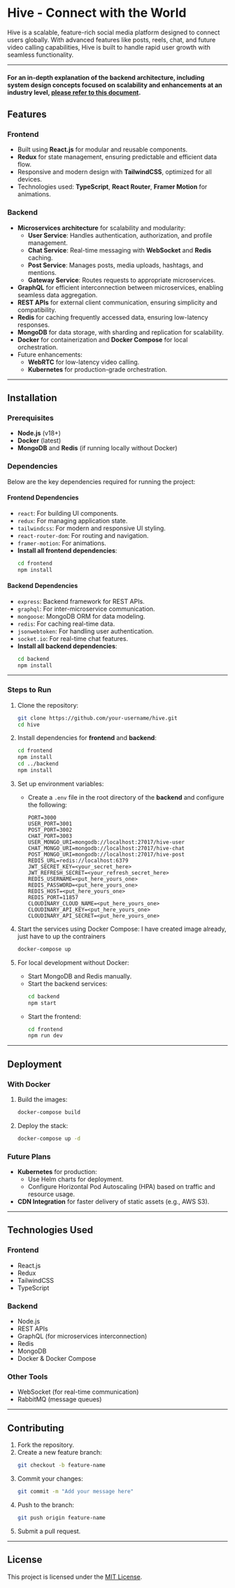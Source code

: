 # Hive - Connect with the World

Hive is a scalable, feature-rich social media platform designed to connect users globally. With advanced features like posts, reels, chat, and future video calling capabilities, Hive is built to handle rapid user growth with seamless functionality.

---

#### For an in-depth explanation of the backend architecture, including system design concepts focused on scalability and enhancements at an industry level, [please refer to this document](https://docs.google.com/document/d/1bbuZtO_GYk09vSegyYA2ed-gD-WyXbhfCkMWCGpG6TU/edit?usp=sharing).

## Features

### **Frontend**
- Built using **React.js** for modular and reusable components.
- **Redux** for state management, ensuring predictable and efficient data flow.
- Responsive and modern design with **TailwindCSS**, optimized for all devices.
- Technologies used: **TypeScript**, **React Router**, **Framer Motion** for animations.

### **Backend**
- **Microservices architecture** for scalability and modularity:
  - **User Service**: Handles authentication, authorization, and profile management.
  - **Chat Service**: Real-time messaging with **WebSocket** and **Redis** caching.
  - **Post Service**: Manages posts, media uploads, hashtags, and mentions.
  - **Gateway Service**: Routes requests to appropriate microservices.
- **GraphQL** for efficient interconnection between microservices, enabling seamless data aggregation.
- **REST APIs** for external client communication, ensuring simplicity and compatibility.
- **Redis** for caching frequently accessed data, ensuring low-latency responses.
- **MongoDB** for data storage, with sharding and replication for scalability.
- **Docker** for containerization and **Docker Compose** for local orchestration.
- Future enhancements:
  - **WebRTC** for low-latency video calling.
  - **Kubernetes** for production-grade orchestration.

---

## Installation

### Prerequisites
- **Node.js** (v18+)
- **Docker** (latest)
- **MongoDB** and **Redis** (if running locally without Docker)

### Dependencies
Below are the key dependencies required for running the project:

#### **Frontend Dependencies**
- `react`: For building UI components.
- `redux`: For managing application state.
- `tailwindcss`: For modern and responsive UI styling.
- `react-router-dom`: For routing and navigation.
- `framer-motion`: For animations.
- **Install all frontend dependencies**:
  ```bash
  cd frontend
  npm install
  ```

#### **Backend Dependencies**
- `express`: Backend framework for REST APIs.
- `graphql`: For inter-microservice communication.
- `mongoose`: MongoDB ORM for data modeling.
- `redis`: For caching real-time data.
- `jsonwebtoken`: For handling user authentication.
- `socket.io`: For real-time chat features.
- **Install all backend dependencies**:
  ```bash
  cd backend
  npm install
  ```

---

### Steps to Run
1. Clone the repository:
   ```bash
   git clone https://github.com/your-username/hive.git
   cd hive
   ```

2. Install dependencies for **frontend** and **backend**:
   ```bash
   cd frontend
   npm install
   cd ../backend
   npm install
   ```

3. Set up environment variables:
   - Create a `.env` file in the root directory of the **backend** and configure the following:
     ```env
     PORT=3000
     USER_PORT=3001
     POST_PORT=3002
     CHAT_PORT=3003
     USER_MONGO_URI=mongodb://localhost:27017/hive-user
     CHAT_MONGO_URI=mongodb://localhost:27017/hive-chat
     POST_MONGO_URI=mongodb://localhost:27017/hive-post
     REDIS_URL=redis://localhost:6379
     JWT_SECRET_KEY=<your_secret_here>
     JWT_REFRESH_SECRET=<your_refresh_secret_here>
     REDIS_USERNAME=<put_here_yours_one>
     REDIS_PASSWORD=<put_here_yours_one>
     REDIS_HOST=<put_here_yours_one>
     REDIS_PORT=11857
     CLOUDINARY_CLOUD_NAME=<put_here_yours_one>
     CLOUDINARY_API_KEY=<put_here_yours_one>
     CLOUDINARY_API_SECRET=<put_here_yours_one>
     ```

4. Start the services using Docker Compose:
   I have created image already, just have to up the contrainers
   ```bash
   docker-compose up
   ```

6. For local development without Docker:
   - Start MongoDB and Redis manually.
   - Start the backend services:
     ```bash
     cd backend
     npm start
     ```
   - Start the frontend:
     ```bash
     cd frontend
     npm run dev
     ```

---

## Deployment

### With Docker
1. Build the images:
   ```bash
   docker-compose build
   ```

2. Deploy the stack:
   ```bash
   docker-compose up -d
   ```

### Future Plans
- **Kubernetes** for production:
  - Use Helm charts for deployment.
  - Configure Horizontal Pod Autoscaling (HPA) based on traffic and resource usage.
- **CDN Integration** for faster delivery of static assets (e.g., AWS S3).

---

## Technologies Used

### **Frontend**
- React.js
- Redux
- TailwindCSS
- TypeScript

### **Backend**
- Node.js
- REST APIs
- GraphQL (for microservices interconnection)
- Redis
- MongoDB
- Docker & Docker Compose

### **Other Tools**
- WebSocket (for real-time communication)
- RabbitMQ (message queues)

---

## Contributing

1. Fork the repository.
2. Create a new feature branch:
   ```bash
   git checkout -b feature-name
   ```
3. Commit your changes:
   ```bash
   git commit -m "Add your message here"
   ```
4. Push to the branch:
   ```bash
   git push origin feature-name
   ```
5. Submit a pull request.

---

## License
This project is licensed under the [MIT License](LICENSE).
